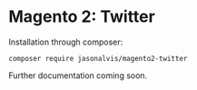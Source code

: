 # Magento 2: Twitter
Installation through composer:

    composer require jasonalvis/magento2-twitter

Further documentation coming soon.